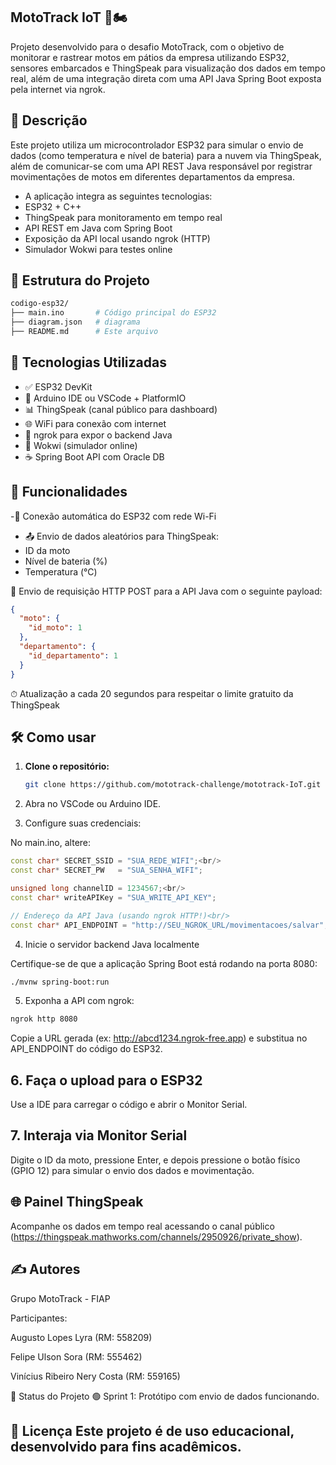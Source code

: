 ## MotoTrack IoT 🚀🏍️
Projeto desenvolvido para o desafio MotoTrack, com o objetivo de monitorar e rastrear motos em pátios da empresa utilizando ESP32, sensores embarcados e ThingSpeak para visualização dos dados em tempo real, além de uma integração direta com uma API Java Spring Boot exposta pela internet via ngrok.

## 📡 Descrição
Este projeto utiliza um microcontrolador ESP32 para simular o envio de dados (como temperatura e nível de bateria) para a nuvem via ThingSpeak, além de comunicar-se com uma API REST Java responsável por registrar movimentações de motos em diferentes departamentos da empresa.

- A aplicação integra as seguintes tecnologias:
- ESP32 + C++
- ThingSpeak para monitoramento em tempo real
- API REST em Java com Spring Boot
- Exposição da API local usando ngrok (HTTP)
- Simulador Wokwi para testes online


## 📁 Estrutura do Projeto
```bash
codigo-esp32/
├── main.ino       # Código principal do ESP32
├── diagram.json   # diagrama
├── README.md      # Este arquivo
```

## 🔧 Tecnologias Utilizadas

- ✅ ESP32 DevKit
- 🧰 Arduino IDE ou VSCode + PlatformIO
- 📊 ThingSpeak (canal público para dashboard)
- 🌐 WiFi para conexão com internet
- 🔗 ngrok para expor o backend Java
- 🧪 Wokwi (simulador online)
- ☕ Spring Boot API com Oracle DB

## 📲 Funcionalidades

-🔌 Conexão automática do ESP32 com rede Wi-Fi
- 📤 Envio de dados aleatórios para ThingSpeak:
- ID da moto
- Nível de bateria (%)
- Temperatura (°C)

🔁 Envio de requisição HTTP POST para a API Java com o seguinte payload:
```JSON
{
  "moto": {
    "id_moto": 1
  },
  "departamento": {
    "id_departamento": 1
  }
}
```
⏱ Atualização a cada 20 segundos para respeitar o limite gratuito da ThingSpeak

## 🛠️ Como usar

1. **Clone o repositório:**

   ```bash
   git clone https://github.com/mototrack-challenge/mototrack-IoT.git

2. Abra no VSCode ou Arduino IDE.

3. Configure suas credenciais:

No main.ino, altere:

```cpp
const char* SECRET_SSID = "SUA_REDE_WIFI";<br/>
const char* SECRET_PW   = "SUA_SENHA_WIFI";

unsigned long channelID = 1234567;<br/>
const char* writeAPIKey = "SUA_WRITE_API_KEY";

// Endereço da API Java (usando ngrok HTTP!)<br/>
const char* API_ENDPOINT = "http://SEU_NGROK_URL/movimentacoes/salvar";
```

4. Inicie o servidor backend Java localmente

   
Certifique-se de que a aplicação Spring Boot está rodando na porta 8080:
```bash
./mvnw spring-boot:run
```

5. Exponha a API com ngrok:
```bash
ngrok http 8080
```
Copie a URL gerada (ex: http://abcd1234.ngrok-free.app) e substitua no API_ENDPOINT do código do ESP32.

## 6. Faça o upload para o ESP32
Use a IDE para carregar o código e abrir o Monitor Serial.

## 7. Interaja via Monitor Serial
Digite o ID da moto, pressione Enter, e depois pressione o botão físico (GPIO 12) para simular o envio dos dados e movimentação.

## 🌐 Painel ThingSpeak <br/>
Acompanhe os dados em tempo real acessando o canal público (https://thingspeak.mathworks.com/channels/2950926/private_show).

## ✍️ Autores
Grupo MotoTrack - FIAP

Participantes:

Augusto Lopes Lyra (RM: 558209)

Felipe Ulson Sora (RM: 555462)

Vinícius Ribeiro Nery Costa (RM: 559165)

📅 Status do Projeto
🟢 Sprint 1: Protótipo com envio de dados funcionando.

📌 Licença
Este projeto é de uso educacional, desenvolvido para fins acadêmicos.
---
